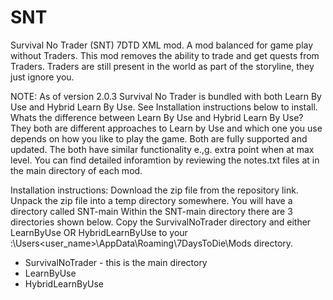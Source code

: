 # SNT
Survival No Trader (SNT) 7DTD XML mod.
A mod balanced for game play without Traders.
This mod removes the ability to trade and get quests from Traders. Traders are still present in the world as part of the storyline, they just ignore you.

NOTE: As of version 2.0.3 Survival No Trader is bundled with both Learn By Use and Hybrid Learn By Use. See Installation instructions below to install.
Whats the difference between Learn By Use and Hybrid Learn By Use?
They both are different approaches to Learn by Use and which one you use depends on how you like to play the game. Both are fully supported and updated. The both have similar functionality e.,g. extra point when at max level.
You can find detailed inforamtion by reviewing the notes.txt files at in the main directory of each mod.

Installation instructions:
Download the zip file from the repository link.
Unpack the zip file into a temp directory somewhere.
You will have a directory called SNT-main
Within the SNT-main directory there are 3 directories shown below. Copy the SurvivalNoTrader directory and either LearnByUse OR HybridLearnByUse to your <drive>:\Users\<user_name>\AppData\Roaming\7DaysToDie\Mods directory.
- SurvivalNoTrader - this is the main directory
- LearnByUse
- HybridLearnByUse

